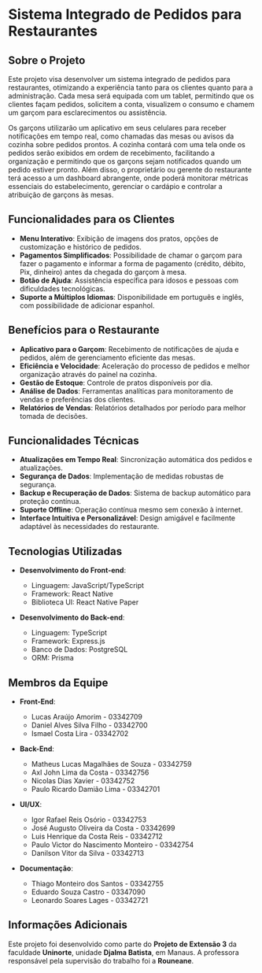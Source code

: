 # Sistema Integrado de Pedidos para Restaurantes

## Sobre o Projeto

Este projeto visa desenvolver um sistema integrado de pedidos para restaurantes, otimizando a experiência tanto para os clientes quanto para a administração. Cada mesa será equipada com um tablet, permitindo que os clientes façam pedidos, solicitem a conta, visualizem o consumo e chamem um garçom para esclarecimentos ou assistência.

Os garçons utilizarão um aplicativo em seus celulares para receber notificações em tempo real, como chamadas das mesas ou avisos da cozinha sobre pedidos prontos. A cozinha contará com uma tela onde os pedidos serão exibidos em ordem de recebimento, facilitando a organização e permitindo que os garçons sejam notificados quando um pedido estiver pronto. Além disso, o proprietário ou gerente do restaurante terá acesso a um dashboard abrangente, onde poderá monitorar métricas essenciais do estabelecimento, gerenciar o cardápio e controlar a atribuição de garçons às mesas.

## Funcionalidades para os Clientes

- **Menu Interativo**: Exibição de imagens dos pratos, opções de customização e histórico de pedidos.
- **Pagamentos Simplificados**: Possibilidade de chamar o garçom para fazer o pagamento e informar a forma de pagamento (crédito, débito, Pix, dinheiro) antes da chegada do garçom à mesa.
- **Botão de Ajuda**: Assistência específica para idosos e pessoas com dificuldades tecnológicas.
- **Suporte a Múltiplos Idiomas**: Disponibilidade em português e inglês, com possibilidade de adicionar espanhol.

## Benefícios para o Restaurante

- **Aplicativo para o Garçom**: Recebimento de notificações de ajuda e pedidos, além de gerenciamento eficiente das mesas.
- **Eficiência e Velocidade**: Aceleração do processo de pedidos e melhor organização através do painel na cozinha.
- **Gestão de Estoque**: Controle de pratos disponíveis por dia.
- **Análise de Dados**: Ferramentas analíticas para monitoramento de vendas e preferências dos clientes.
- **Relatórios de Vendas**: Relatórios detalhados por período para melhor tomada de decisões.

## Funcionalidades Técnicas

- **Atualizações em Tempo Real**: Sincronização automática dos pedidos e atualizações.
- **Segurança de Dados**: Implementação de medidas robustas de segurança.
- **Backup e Recuperação de Dados**: Sistema de backup automático para proteção contínua.
- **Suporte Offline**: Operação contínua mesmo sem conexão à internet.
- **Interface Intuitiva e Personalizável**: Design amigável e facilmente adaptável às necessidades do restaurante.

## Tecnologias Utilizadas

- **Desenvolvimento do Front-end**:
  - Linguagem: JavaScript/TypeScript
  - Framework: React Native
  - Biblioteca UI: React Native Paper

- **Desenvolvimento do Back-end**:
  - Linguagem: TypeScript
  - Framework: Express.js
  - Banco de Dados: PostgreSQL
  - ORM: Prisma

## Membros da Equipe

- **Front-End**:
  - Lucas Araújo Amorim - 03342709
  - Daniel Alves Silva Filho - 03342700
  - Ismael Costa Lira - 03342702

- **Back-End**:
  - Matheus Lucas Magalhães de Souza - 03342759
  - Axl John Lima da Costa - 03342756
  - Nicolas Dias Xavier - 03342752
  - Paulo Ricardo Damião Lima - 03342701

- **UI/UX**:
  - Igor Rafael Reis Osório - 03342753
  - José Augusto Oliveira da Costa - 03342699
  - Luis Henrique da Costa Reis - 03342712
  - Paulo Victor do Nascimento Monteiro - 03342754
  - Danilson Vitor da Silva - 03342713

- **Documentação**:
  - Thiago Monteiro dos Santos - 03342755
  - Eduardo Souza Castro - 03347090
  - Leonardo Soares Lages - 03342721

## Informações Adicionais

Este projeto foi desenvolvido como parte do **Projeto de Extensão 3** da faculdade **Uninorte**, unidade **Djalma Batista**, em Manaus. A professora responsável pela supervisão do trabalho foi a **Rouneane**.
